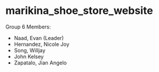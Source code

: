 # marikina_shoe_store_website

Group 6 Members:
- Naad, Evan (Leader)
- Hernandez, Nicole Joy
- Song, Willjay
- John Kelsey
- Zapatalo, Jian Angelo

